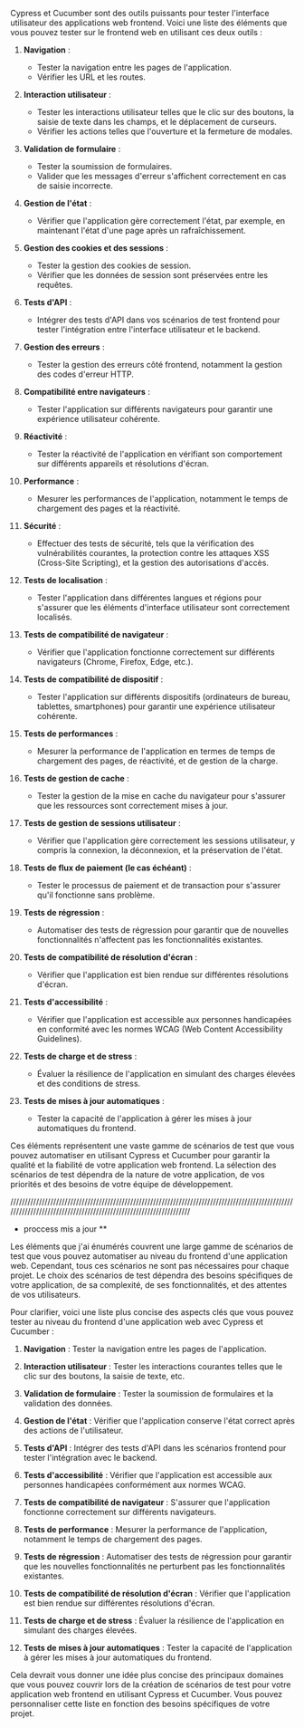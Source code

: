 Cypress et Cucumber sont des outils puissants pour tester l'interface utilisateur des applications web frontend. Voici une liste des éléments que vous pouvez tester sur le frontend web en utilisant ces deux outils :

1. **Navigation** :
   - Tester la navigation entre les pages de l'application.
   - Vérifier les URL et les routes.

2. **Interaction utilisateur** :
   - Tester les interactions utilisateur telles que le clic sur des boutons, la saisie de texte dans les champs, et le déplacement de curseurs.
   - Vérifier les actions telles que l'ouverture et la fermeture de modales.

3. **Validation de formulaire** :
   - Tester la soumission de formulaires.
   - Valider que les messages d'erreur s'affichent correctement en cas de saisie incorrecte.

4. **Gestion de l'état** :
   - Vérifier que l'application gère correctement l'état, par exemple, en maintenant l'état d'une page après un rafraîchissement.

5. **Gestion des cookies et des sessions** :
   - Tester la gestion des cookies de session.
   - Vérifier que les données de session sont préservées entre les requêtes.

6. **Tests d'API** :
   - Intégrer des tests d'API dans vos scénarios de test frontend pour tester l'intégration entre l'interface utilisateur et le backend.

7. **Gestion des erreurs** :
   - Tester la gestion des erreurs côté frontend, notamment la gestion des codes d'erreur HTTP.

8. **Compatibilité entre navigateurs** :
   - Tester l'application sur différents navigateurs pour garantir une expérience utilisateur cohérente.

9. **Réactivité** :
   - Tester la réactivité de l'application en vérifiant son comportement sur différents appareils et résolutions d'écran.

10. **Performance** :
    - Mesurer les performances de l'application, notamment le temps de chargement des pages et la réactivité.

11. **Sécurité** :
    - Effectuer des tests de sécurité, tels que la vérification des vulnérabilités courantes, la protection contre les attaques XSS (Cross-Site Scripting), et la gestion des autorisations d'accès.

12. **Tests de localisation** :
    - Tester l'application dans différentes langues et régions pour s'assurer que les éléments d'interface utilisateur sont correctement localisés.

13. **Tests de compatibilité de navigateur** :
    - Vérifier que l'application fonctionne correctement sur différents navigateurs (Chrome, Firefox, Edge, etc.).

14. **Tests de compatibilité de dispositif** :
    - Tester l'application sur différents dispositifs (ordinateurs de bureau, tablettes, smartphones) pour garantir une expérience utilisateur cohérente.

15. **Tests de performances** :
    - Mesurer la performance de l'application en termes de temps de chargement des pages, de réactivité, et de gestion de la charge.

16. **Tests de gestion de cache** :
    - Tester la gestion de la mise en cache du navigateur pour s'assurer que les ressources sont correctement mises à jour.

17. **Tests de gestion de sessions utilisateur** :
    - Vérifier que l'application gère correctement les sessions utilisateur, y compris la connexion, la déconnexion, et la préservation de l'état.

18. **Tests de flux de paiement (le cas échéant)** :
    - Tester le processus de paiement et de transaction pour s'assurer qu'il fonctionne sans problème.

19. **Tests de régression** :
    - Automatiser des tests de régression pour garantir que de nouvelles fonctionnalités n'affectent pas les fonctionnalités existantes.

20. **Tests de compatibilité de résolution d'écran** :
    - Vérifier que l'application est bien rendue sur différentes résolutions d'écran.

21. **Tests d'accessibilité** :
    - Vérifier que l'application est accessible aux personnes handicapées en conformité avec les normes WCAG (Web Content Accessibility Guidelines).

22. **Tests de charge et de stress** :
    - Évaluer la résilience de l'application en simulant des charges élevées et des conditions de stress.

23. **Tests de mises à jour automatiques** :
    - Tester la capacité de l'application à gérer les mises à jour automatiques du frontend.

Ces éléments représentent une vaste gamme de scénarios de test que vous pouvez automatiser en utilisant Cypress et Cucumber pour garantir la qualité et la fiabilité de votre application web frontend. La sélection des scénarios de test dépendra de la nature de votre application, de vos priorités et des besoins de votre équipe de développement.

//////////////////////////////////////////////////////////////////////////////////////////////////////////////////////////////////////////////////////////////////
* proccess mis a jour **

Les éléments que j'ai énumérés couvrent une large gamme de scénarios de test que vous pouvez automatiser au niveau du frontend d'une application web. Cependant, tous ces scénarios ne sont pas nécessaires pour chaque projet. Le choix des scénarios de test dépendra des besoins spécifiques de votre application, de sa complexité, de ses fonctionnalités, et des attentes de vos utilisateurs.

Pour clarifier, voici une liste plus concise des aspects clés que vous pouvez tester au niveau du frontend d'une application web avec Cypress et Cucumber :

1. **Navigation** : Tester la navigation entre les pages de l'application.

2. **Interaction utilisateur** : Tester les interactions courantes telles que le clic sur des boutons, la saisie de texte, etc.

3. **Validation de formulaire** : Tester la soumission de formulaires et la validation des données.

4. **Gestion de l'état** : Vérifier que l'application conserve l'état correct après des actions de l'utilisateur.

5. **Tests d'API** : Intégrer des tests d'API dans les scénarios frontend pour tester l'intégration avec le backend.

6. **Tests d'accessibilité** : Vérifier que l'application est accessible aux personnes handicapées conformément aux normes WCAG.

7. **Tests de compatibilité de navigateur** : S'assurer que l'application fonctionne correctement sur différents navigateurs.

8. **Tests de performance** : Mesurer la performance de l'application, notamment le temps de chargement des pages.

9. **Tests de régression** : Automatiser des tests de régression pour garantir que les nouvelles fonctionnalités ne perturbent pas les fonctionnalités existantes.

10. **Tests de compatibilité de résolution d'écran** : Vérifier que l'application est bien rendue sur différentes résolutions d'écran.

11. **Tests de charge et de stress** : Évaluer la résilience de l'application en simulant des charges élevées.

12. **Tests de mises à jour automatiques** : Tester la capacité de l'application à gérer les mises à jour automatiques du frontend.

Cela devrait vous donner une idée plus concise des principaux domaines que vous pouvez couvrir lors de la création de scénarios de test pour votre application web frontend en utilisant Cypress et Cucumber. Vous pouvez personnaliser cette liste en fonction des besoins spécifiques de votre projet.